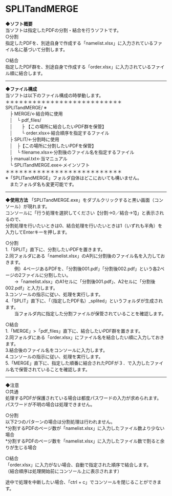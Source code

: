 # SPLITandMERGE

**◆ソフト概要**  
当ソフトは指定したPDFの分割・結合を行うソフトです。  
○分割  
指定したPDFを、別途自身で作成する「namelist.xlsx」に入力されているファイル名に基づいて分割します。  

○結合  
指定したPDF群を、別途自身で作成する「order.xlsx」に入力されているファイル順に結合します。  
***
**◆ファイル構成**  
当ソフトは以下のファイル構成の時挙動します。  
＊＊＊＊＊＊＊＊＊＊＊＊＊＊＊＊＊＊＊＊＊＊＊＊＊＊  
SPLITandMERGE/ ※  
　├ MERGE/←結合時に使用  
　│　└ pdf_files/  
　│　　├ 【この場所に結合したいPDF群を保管】  
　│　　└ order.xlsx←結合順序を指定するファイル     
　├ SPLIT/←分割時に使用  
　│　├【この場所に分割したいPDFを保管】  
　│　└ filename.xlsx←分割後のファイル名を指定するファイル  
　├ manual.txt←当マニュアル  
　└ SPLITandMERGE.exe←メインソフト  
＊＊＊＊＊＊＊＊＊＊＊＊＊＊＊＊＊＊＊＊＊＊＊＊＊＊  
※「SPLITandMERGE」フォルダ自体はどこにおいても構いません。  
　またフォルダ名も変更可能です。  
***
**◆使用方法**
「SPLITandMERGE.exe」をダブルクリックすると黒い画面（コンソール）が現れます。  
コンソールに「行う処理を選択してください【分割→0／結合→1】」と表示されるので、  
分割処理を行いたいときは0、結合処理を行いたいときは1（いずれも半角）を入力してEnterキーを押します。  

○分割  
1.「SPLIT」直下に、分割したいPDFを置きます。  
2.同フォルダにある「namelist.xlsx」のA列に分割後のファイル名を入力しておきます。  
　　例）4ページあるPDFを、「分割後001.pdf」「分割後002.pdf」という各2ページの2ファイルに分割したい。  
　　→「namelist.xlsx」のA1セルに「分割後001.pdf」、A2セルに「分割後002.pdf」と入力します。  
3.コンソールの指示に従い、処理を実行します。  
4.「SPLIT」直下に、「（指定したPDF名）_splited」というフォルダが生成されます。  
　　当フォルダ内に指定した分割ファイルが保管されていることを確認します。  

○結合  
1.「MERGE」>「pdf_files」直下に、結合したいPDF群を置きます。  
2.同フォルダにある「order.xlsx」にファイル名を結合したい順に入力しておきます。  
3.結合後のファイル名をコンソールに入力します。  
4.コンソールの指示に従い、処理を実行します。  
5.「MERGE」直下に、指定した順番に結合されたPDFが３．で入力したファイル名で保管されていることを確認します。  
***
◆注意  
○共通  
処理するPDFが保護されている場合は都度パスワードの入力が求められます。  
パスワードが不明の場合は処理できません。  

○分割  
以下2つのパターンの場合は分割処理は行われません。  
*分割するPDFのページ数が「namelist.xlsx」に入力したファイル数より少ない場合  
*分割するPDFのページ数を「namelist.xlsx」に入力したファイル数で割ると余りが生じる場合  

○結合  
「order.xlsx」に入力がない場合、自動で指定された順序で結合します。  
（結合順序は処理開始前にコンソール上に表示されます）  

途中で処理を中断したい場合、「ctrl + c」でコンソールを閉じることができます。  

